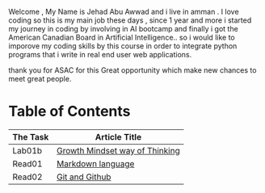 Welcome , My Name is Jehad Abu Awwad and i live in amman .
I love coding so this is my main job these days , since 1 year and more i started my journey in coding by involving in AI bootcamp and finally i got the American Canadian Board in
Artificial Intelligence.. so i would like to imporove my coding skills by this course in order to integrate python programs that i write in real end user web applications.

thank you for ASAC for this Great opportunity which make new chances to meet great people.

# Table of Contents

| The Task  | Article Title |
| ------------- | ------------- |
| Lab01b  | [Growth Mindset way of Thinking](https://jehadabuawwad.github.io/reading-notes/Lab01b)  |
| Read01  | [Markdown language](https://jehadabuawwad.github.io/reading-notes/read01)  |
| Read02  | [Git and Github](https://jehadabuawwad.github.io/reading-notes/read02)  |